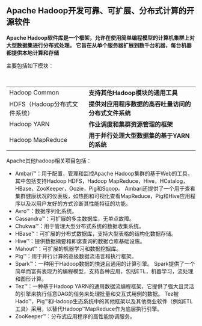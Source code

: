 <h2>Apache Hadoop开发可靠、可扩展、分布式计算的开源软件</h2>

<strong>Apache Hadoop软件库是一个框架，允许在使用简单编程模型的计算机集群上对大型数据集进行分布式处理。 它旨在从单个服务器扩展到数千台机器，每台机器都提供本地计算和存储</strong>

<span>主要包括如下模块：</span>
<table>
  <tr>
    <td>Hadoop Common</td>
    <td><strong>支持其他Hadoop模块的通用工具</strong></td>
  </tr>
  <tr>
    <td>HDFS（Hadoop分布式文件系统）</td>
    <td><strong>提供对应用程序数据的高吞吐量访问的分布式文件系统</strong></td>
  </tr>
  <tr>
    <td>Hadoop YARN</td>
    <td><strong>作业调度和集群资源管理的框架</strong></td>
  </tr>
  <tr>
    <td>Hadoop MapReduce</td>
    <td><strong>用于并行处理大型数据集的基于YARN的系统</strong></td>
  </tr>
</table>
<span>Apache其他hadoop相关项目包括：</span>
<ul>
  <li>Ambari™：用于配置，管理和监控Apache Hadoop集群的基于Web的工具，其中包括支持Hadoop HDFS，Hadoop MapReduce，Hive，HCatalog，HBase，ZooKeeper，Oozie，Pig和Sqoop。 Ambari还提供了一个用于查看集群健康状况的仪表板，如热图和可视化查看MapReduce，Pig和Hive应用程序以及以用户友好的方式诊断其性能特征的功能。</li>
  <li>Avro™：数据序列化系统。</li>
  <li>Cassandra™：可扩展的多主数据库，无单点故障。</li>
  <li>Chukwa™：用于管理大型分布式系统的数据收集系统。</li>
  <li>HBase™：可扩展的分布式数据库，支持大型表格的结构化数据存储。</li>
  <li>Hive™：提供数据摘要和即席查询的数据仓库基础设施。</li>
  <li>Mahout™：可扩展的机器学习和数据挖掘库。</li>
  <li>Pig™：用于并行计算的高级数据流语言和执行框架。</li>
  <li>Spark™：一种用于Hadoop数据的快速且通用的计算引擎。 Spark提供了一个简单而富有表现力的编程模型，支持各种应用，包括ETL，机器学习，流处理和图形计算。</li>
  <li>Tez™：一种基于Hadoop YARN的通用数据流编程框架，它提供了强大且灵活的引擎来执行任意DAG的任务来处理批量和交互式用例的数据。 Tez被Hado™，Pig™和Hadoop生态系统中的其他框架以及其他商业软件（例如ETL工具）采用，以替代Hadoop™MapReduce作为底层执行引擎。</li>
  <li>ZooKeeper™：分布式应用程序的高性能协调服务。</li>
</ul>
